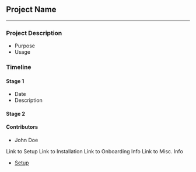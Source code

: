 ## Project Name ##

----

### Project Description ###
- Purpose
- Usage 


### Timeline ### 

#### Stage 1 ####
- Date
- Description 

#### Stage 2 ####

#### Contributors ####
- John Doe

Link to Setup
Link to Installation
Link to Onboarding Info
Link to Misc. Info

- [Setup](additional_documents/Setup.md)